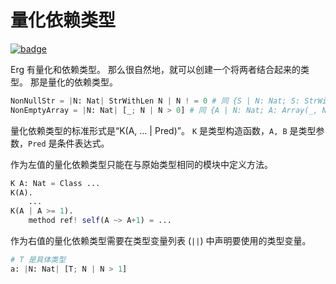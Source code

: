 # 量化依赖类型

[![badge](https://img.shields.io/endpoint.svg?url=https%3A%2F%2Fgezf7g7pd5.execute-api.ap-northeast-1.amazonaws.com%2Fdefault%2Fsource_up_to_date%3Fowner%3Derg-lang%26repos%3Derg%26ref%3Dmain%26path%3Ddoc/EN/syntax/type/advanced/quantified_dependent.md%26commit_hash%3D51de3c9d5a9074241f55c043b9951b384836b258)](https://gezf7g7pd5.execute-api.ap-northeast-1.amazonaws.com/default/source_up_to_date?owner=erg-lang&repos=erg&ref=main&path=doc/EN/syntax/type/advanced/quantified_dependent.md&commit_hash=51de3c9d5a9074241f55c043b9951b384836b258)

Erg 有量化和依赖类型。 那么很自然地，就可以创建一个将两者结合起来的类型。 那是量化的依赖类型。

```python
NonNullStr = |N: Nat| StrWithLen N | N ! = 0 # 同 {S | N: Nat; S: StrWithLen N; N ! = 0}
NonEmptyArray = |N: Nat| [_; N | N > 0] # 同 {A | N: Nat; A: Array(_, N); N > 0}
```

量化依赖类型的标准形式是“K(A, ... | Pred)”。 `K` 是类型构造函数，`A, B` 是类型参数，`Pred` 是条件表达式。

作为左值的量化依赖类型只能在与原始类型相同的模块中定义方法。

```python
K A: Nat = Class ...
K(A).
    ...
K(A | A >= 1).
    method ref! self(A ~> A+1) = ...
```

作为右值的量化依赖类型需要在类型变量列表 (`||`) 中声明要使用的类型变量。

```python
# T 是具体类型
a: |N: Nat| [T; N | N > 1]
```
